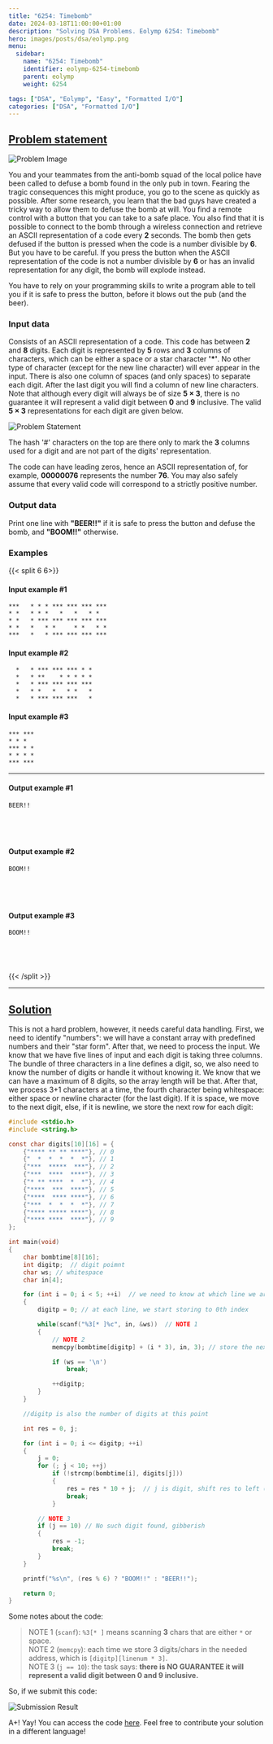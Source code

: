 ```yaml
---
title: "6254: Timebomb"
date: 2024-03-18T11:00:00+01:00
description: "Solving DSA Problems. Eolymp 6254: Timebomb"
hero: images/posts/dsa/eolymp.png
menu:
  sidebar:
    name: "6254: Timebomb"
    identifier: eolymp-6254-timebomb
    parent: eolymp
    weight: 6254

tags: ["DSA", "Eolymp", "Easy", "Formatted I/O"]
categories: ["DSA", "Formatted I/O"]
---
```


## [Problem statement](https://www.eolymp.com/en/problems/6254)

![Problem Image](problem0.png)

You and your teammates from the anti-bomb squad of the local police have been called to defuse a bomb found in the only pub in town. Fearing the tragic consequences this might produce, you go to the scene as quickly as possible. After some research, you learn that the bad guys have created a tricky way to allow them to defuse the bomb at will. You find a remote control with a button that you can take to a safe place. You also find that it is possible to connect to the bomb through a wireless connection and retrieve an ASCII representation of a code every **2** seconds. The bomb then gets defused if the button is pressed when the code is a number divisible by **6**. But you have to be careful. If you press the button when the ASCII representation of the code is not a number divisible by **6** or has an invalid representation for any digit, the bomb will explode instead.

You have to rely on your programming skills to write a program able to tell you if it is safe to press the button, before it blows out the pub (and the beer).

### Input data

Consists of an ASCII representation of a code. This code has between **2** and **8** digits. Each digit is represented by **5** rows and **3** columns of characters, which can be either a space or a star character **'\*'**. No other type of character (except for the new line character) will ever appear in the input. There is also one column of spaces (and only spaces) to separate each digit. After the last digit you will find a column of new line characters. Note that although every digit will always be of size **5 × 3**, there is no guarantee it will represent a valid digit between **0** and **9** inclusive. The valid **5 × 3** representations for each digit are given below.

![Problem Statement](problem1.png)

The hash '#' characters on the top are there only to mark the **3** columns used for a digit and are not part of the digits' representation.

The code can have leading zeros, hence an ASCII representation of, for example, **00000076** represents the number **76**. You may also safely assume that every valid code will correspond to a strictly positive number.

### Output data

Print one line with **"BEER!!"** if it is safe to press the button and defuse the bomb, and **"BOOM!!"** otherwise.

### Examples

{{< split 6 6>}}

#### Input example #1

```text
***   * * * *** *** *** ***
* *   * * *   *   *   * *  
* *   * *** *** *** *** ***
* *   *   * *     * *   * *
***   *   * *** *** *** ***
```

#### Input example #2

```text
  *   * *** *** *** * *
  *   * **    * * * * *
  *   * *** *** *** ***
  *   * *   *   * *   *
  *   * *** *** ***   *

```

#### Input example #3

```text
*** ***
* * *  
*** * *
* * * *
*** ***
```

---

#### Output example #1

```text
BEER!!



 
```

#### Output example #2

```text
BOOM!!



 
```

#### Output example #3

```text
BOOM!!



 
```

{{< /split >}}

<hr>

## [Solution](https://github.com/Miradils-Blog/dsa-problems-and-solutions/tree/main/eolymp/6254-timebomb)

This is not a hard problem, however, it needs careful data handling. First, we need to identify "numbers": we will have a constant array with predefined numbers and their "star form". After that, we need to process the input. We know that we have five lines of input and each digit is taking three columns. The bundle of three characters in a line defines a digit, so, we also need to know the number of digits or handle it without knowing it. We know that we can have a maximum of 8 digits, so the array length will be that. After that, we process 3+1 characters at a time, the fourth character being whitespace: either space or newline character (for the last digit). If it is space, we move to the next digit, else, if it is newline, we store the next row for each digit:

```C
#include <stdio.h>
#include <string.h>

const char digits[10][16] = {
    {"**** ** ** ****"}, // 0
    {"  *  *  *  *  *"}, // 1
    {"***  *****  ***"}, // 2
    {"***  ****  ****"}, // 3
    {"* ** ****  *  *"}, // 4
    {"****  ***  ****"}, // 5
    {"****  **** ****"}, // 6
    {"***  *  *  *  *"}, // 7
    {"**** ***** ****"}, // 8
    {"**** ****  ****"}, // 9
};

int main(void)
{
    char bombtime[8][16];
    int digitp;  // digit poimnt
    char ws; // whitespace
    char in[4];

    for (int i = 0; i < 5; ++i)  // we need to know at which line we are to store at the right address
    {
        digitp = 0; // at each line, we start storing to 0th index

        while(scanf("%3[* ]%c", in, &ws))  // NOTE 1
        {
            // NOTE 2
            memcpy(bombtime[digitp] + (i * 3), in, 3); // store the next three chars in `bombtime`

            if (ws == '\n')
                break;

            ++digitp;
        }
    }

    //digitp is also the number of digits at this point

    int res = 0, j;

    for (int i = 0; i <= digitp; ++i)
    {
        j = 0;
        for (; j < 10; ++j)
            if (!strcmp(bombtime[i], digits[j]))
            {
                res = res * 10 + j;  // j is digit, shift res to left (* 10), and add j
                break;
            }

        // NOTE 3
        if (j == 10) // No such digit found, gibberish
        {
            res = -1;
            break;
        }
    }

    printf("%s\n", (res % 6) ? "BOOM!!" : "BEER!!");

    return 0;
}
```

Some notes about the code:

> NOTE 1 (`scanf`): `%3[* ]` means scanning **3** chars that are either `*` or space.</br>
> NOTE 2 (`memcpy`): each time we store 3 digits/chars in the needed address, which is `[digitp][linenum * 3]`.</br>
> NOTE 3 (`j == 10`): the task says: **there is NO GUARANTEE it will represent a valid digit between 0 and 9 inclusive.**

So, if we submit this code:

![Submission Result](submission.png)

A+! Yay! You can access the code [here](https://github.com/Miradils-Blog/dsa-problems-and-solutions/tree/main/eolymp/6254-timebomb). Feel free to contribute your solution in a different language!
